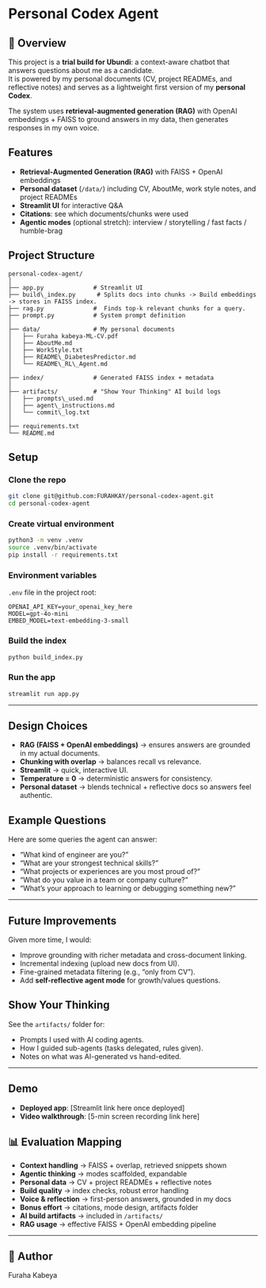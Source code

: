 # Personal Codex Agent

## 📌 Overview
This project is a **trial build for Ubundi**: a context-aware chatbot that answers questions about me as a candidate.  
It is powered by my personal documents (CV, project READMEs, and reflective notes) and serves as a lightweight first version of my **personal Codex**.

The system uses **retrieval-augmented generation (RAG)** with OpenAI embeddings + FAISS to ground answers in my data, then generates responses in my own voice.

## Features
- **Retrieval-Augmented Generation (RAG)** with FAISS + OpenAI embeddings
- **Personal dataset** (`/data/`) including CV, AboutMe, work style notes, and project READMEs
- **Streamlit UI** for interactive Q&A
- **Citations**: see which documents/chunks were used
- **Agentic modes** (optional stretch): interview / storytelling / fast facts / humble-brag


## Project Structure
```
personal-codex-agent/
│
├── app.py              # Streamlit UI
├── build\_index.py      # Splits docs into chunks -> Build embeddings -> stores in FAISS index. 
├── rag.py              #  Finds top-k relevant chunks for a query.
├── prompt.py           # System prompt definition
│
├── data/               # My personal documents
│   ├── Furaha kabeya-ML-CV.pdf
│   ├── AboutMe.md
│   ├── WorkStyle.txt
│   ├── README\_DiabetesPredictor.md
│   └── README\_RL\_Agent.md
│
├── index/              # Generated FAISS index + metadata
│
├── artifacts/          # "Show Your Thinking" AI build logs
│   ├── prompts\_used.md
│   ├── agent\_instructions.md
│   └── commit\_log.txt
│
├── requirements.txt
└── README.md

````
## Setup

### Clone the repo
```bash
git clone git@github.com:FURAHKAY/personal-codex-agent.git
cd personal-codex-agent
````

### Create virtual environment

```bash
python3 -m venv .venv
source .venv/bin/activate
pip install -r requirements.txt
```

### Environment variables

`.env` file in the project root:

```env
OPENAI_API_KEY=your_openai_key_here
MODEL=gpt-4o-mini
EMBED_MODEL=text-embedding-3-small

```

### Build the index

```bash
python build_index.py
```

### Run the app

```bash
streamlit run app.py
```

---

## Design Choices

* **RAG (FAISS + OpenAI embeddings)** → ensures answers are grounded in my actual documents.
* **Chunking with overlap** → balances recall vs relevance.
* **Streamlit** → quick, interactive UI.
* **Temperature = 0** → deterministic answers for consistency.
* **Personal dataset** → blends technical + reflective docs so answers feel authentic.


## Example Questions

Here are some queries the agent can answer:

* “What kind of engineer are you?”
* “What are your strongest technical skills?”
* “What projects or experiences are you most proud of?”
* “What do you value in a team or company culture?”
* “What’s your approach to learning or debugging something new?”

---

## Future Improvements

Given more time, I would:

* Improve grounding with richer metadata and cross-document linking.
* Incremental indexing (upload new docs from UI).
* Fine-grained metadata filtering (e.g., “only from CV”).
* Add **self-reflective agent mode** for growth/values questions.



## Show Your Thinking

See the `artifacts/` folder for:

* Prompts I used with AI coding agents.
* How I guided sub-agents (tasks delegated, rules given).
* Notes on what was AI-generated vs hand-edited.
---

## Demo

* **Deployed app**: \[Streamlit link here once deployed]
* **Video walkthrough**: \[5-min screen recording link here]

## 📊 Evaluation Mapping

* **Context handling** → FAISS + overlap, retrieved snippets shown
* **Agentic thinking** → modes scaffolded, expandable
* **Personal data** → CV + project READMEs + reflective notes
* **Build quality** → index checks, robust error handling
* **Voice & reflection** → first-person answers, grounded in my docs
* **Bonus effort** → citations, mode design, artifacts folder
* **AI build artifacts** → included in `/artifacts/`
* **RAG usage** → effective FAISS + OpenAI embedding pipeline

---

## 👤 Author
Furaha Kabeya
